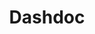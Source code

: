 ---
blog: https://medium.com/dashdoc
facebook: https://facebook.com/dashdoc
linkedin: https://linkedin.com/company/dashdoc-eu
logohandle: dashdoc
sort: dashdoc
title: Dashdoc
twitter: https://x.com/dashdoceu
website: https://www.dashdoc.com/en
youtube: https://youtube.com/c/Dashdoc?sub_confirmation=1
---